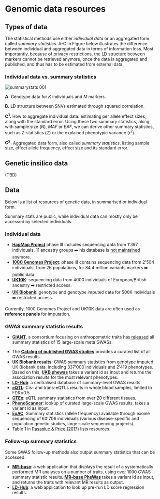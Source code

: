 # Genomic data resources

<!-- Below is a list of data resources used in statistical genetics.
//]: --- | UCSC | |
[//]: --- | --------- |:----------------------------------:|
[//]: --- | hg20 | Genome Reference Consortium GRCh38 |
[//]: --- | hg19 | Genome Reference Consortium GRCh37 |
[//]: --- | hg18 | NCBI Build 36 |
- http://blog.kaggle.com/2017/09/11/how-can-i-find-a-dataset-on-kaggle/
-->

## Types of data
The statistical methods use either *individual data* or an aggregated form called *summary statistics*. A-C in Figure below illustrates the difference between individual and aggregated data in terms of information loss. Most importantly, because of privacy restrictions, the LD structure between markers cannot be retrieved anymore, once the data is aggregated and published, and thus has to be estimated from external data. 

### Individual data vs. summary statistics

![summarystats 001](https://user-images.githubusercontent.com/4454726/41023833-d133b840-696d-11e8-9824-6abba73f24d6.png)

**A.** Genotype data for *K* individuals and *M* markers. 

**B.** LD structure between SNVs estimated through squared correlation. 

**C<sup>1</sup>.** How to aggregate individual data: estimating per allele effect sizes, along with the standard error. Using these two summary statistics, along with sample size (*N*), *MAF* or *EAF*, we can derive other summary statistics, such as Z-statistics (*Z*) or the explained phenotypic variance (*r<sup>2</sup>*).

**C<sup>2</sup>.** Aggregated data form, also called *summary statistics*, listing sample size, effect allele frequency, effect size and its standard error. 

## Genetic insilico data

(TBD)

## Data

Below is a list of resources of genetic data, in summarised or individual form.

Summary stats are public, while individual data can mostly only be accessed by selected individuals.

### Individual data

- [**HapMap Project**](https://www.sanger.ac.uk/resources/downloads/human/hapmap3.html) phase III includes sequencing data from 1'397 individuals, 11 ancestry groups :arrow_right: his database is [not maintained](https://www.ncbi.nlm.nih.gov/variation/news/NCBI_retiring_HapMap/) anymore. <!-- phase one 270 individuals -->
- [**1000 Genomes Project**](http://www.internationalgenome.org/): phase III contains sequencing data from 2'504 individuals, from 26 populations, for 84.4 million variants markers :arrow_right: public data.
- [**UK10K**](http://www.uk10k.org/): sequencing data from 4000 individuals of European/British ancestry :arrow_right: restricted access. 
- [**UK Biobank**](http://www.ukbiobank.ac.uk/): genotype and genotype imputed data for 500K individuals :arrow_right: restricted access.

Currently, 1000 Genomes Project and UK10K data are often used as **reference panels** for imputation. 

### GWAS summary statistic results

- [**GIANT**](https://portals.broadinstitute.org/collaboration/giant/index.php/Main_Page), a consortium focusing on anthropometric traits has [released](https://portals.broadinstitute.org/collaboration/giant/index.php/GIANT_consortium_data_files) all summary statistics of 15 large-scale meta GWASs. 
<!--http://megastroke.org/download.html-->
- The [**Catalog of published GWAS studies**](https://www.genome.gov/gwastudies/) provides a curated list of all GWAS results. <!-- -->
- [**UK Biobank results**](https://sites.google.com/broadinstitute.org/ukbbgwasresults/home?authuser=0): GWAS summary statistics from genotype imputed UK Biobank data, including 337'000 individuals and 2'419 phenotypes. Based on this, [**UKB phewas**](http://pheweb.sph.umich.edu:5000/) takes a variant id as input and returns the association results for the most relevant phenotypes. 
- [**LD-Hub**](http://ldsc.broadinstitute.org/ldhub/): a centralised database of summary-level GWAS results. 
- [**eQTL**](https://genenetwork.nl/bloodeqtlbrowser/): Cis- and trans-eQTLs results in whole blood samples, limited to FDR=0.5.
- [**GTEx**](http://www.gtexportal.org/): eQTL summary statistics from over 20 different tissues.
- [**PhenoScanner**](http://www.phenoscanner.medschl.cam.ac.uk/phenoscanner): lookup of curated large-scale GWAS results, takes a variant id as input.
- [**ExAC**](http://exac.broadinstitute.org/): Summary statistics (allele frequency) available through exome sequencing of 60'706 individuals (various disease-specific and population genetic studies, large-scale sequencing projects).
- Table 1 in [Pasaniuc & Price (2017)](https://www.nature.com/articles/nrg.2016.142) lists resources.

### Follow-up summary statistics

Some GWAS follow-up methods also output summary statistics that can be accessed.

- [**MR-base**](http://www.mrbase.org/): a web application that displays the result of a systematically performed MR analyses on a number of traits, using over 1000 GWAS summary statistic results. [**MR-base PheWas**](http://phewas.mrbase.org) takes a variant id as input, and returns the traits with relevant MR results as output. 
- [**LD-Hub**](http://ldsc.broadinstitute.org/ldhub/): a web application to look up pre-run LD score regression results.


